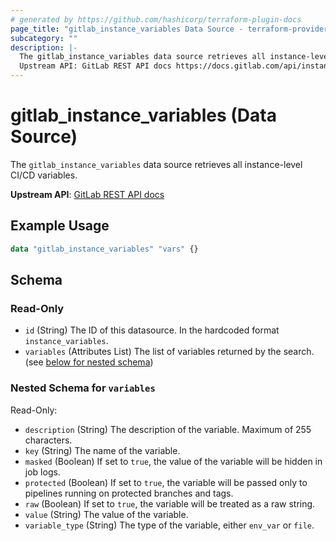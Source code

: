 ```yaml
---
# generated by https://github.com/hashicorp/terraform-plugin-docs
page_title: "gitlab_instance_variables Data Source - terraform-provider-gitlab"
subcategory: ""
description: |-
  The gitlab_instance_variables data source retrieves all instance-level CI/CD variables.
  Upstream API: GitLab REST API docs https://docs.gitlab.com/api/instance_level_ci_variables/
---
```


# gitlab_instance_variables (Data Source)

The `gitlab_instance_variables` data source retrieves all instance-level CI/CD variables.

**Upstream API**: [GitLab REST API docs](https://docs.gitlab.com/api/instance_level_ci_variables/)

## Example Usage

```terraform
data "gitlab_instance_variables" "vars" {}
```

<!-- schema generated by tfplugindocs -->
## Schema

### Read-Only

- `id` (String) The ID of this datasource. In the hardcoded format `instance_variables`.
- `variables` (Attributes List) The list of variables returned by the search. (see [below for nested schema](#nestedatt--variables))

<a id="nestedatt--variables"></a>
### Nested Schema for `variables`

Read-Only:

- `description` (String) The description of the variable. Maximum of 255 characters.
- `key` (String) The name of the variable.
- `masked` (Boolean) If set to `true`, the value of the variable will be hidden in job logs.
- `protected` (Boolean) If set to `true`, the variable will be passed only to pipelines running on protected branches and tags.
- `raw` (Boolean) If set to `true`, the variable will be treated as a raw string.
- `value` (String) The value of the variable.
- `variable_type` (String) The type of the variable, either `env_var` or `file`.
